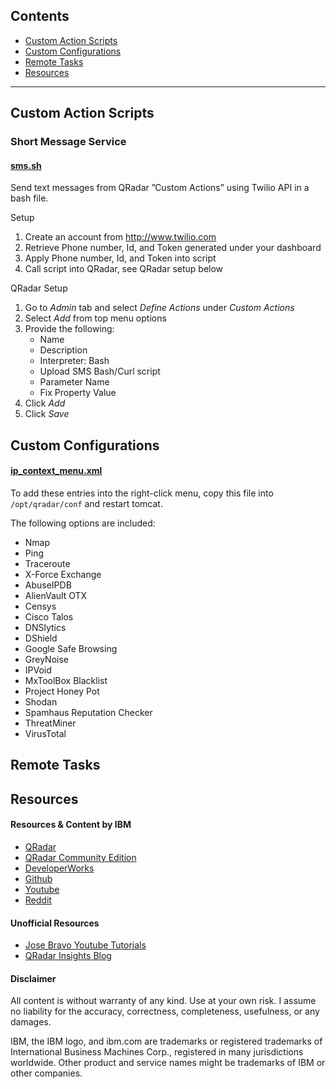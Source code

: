 ## Contents
- [Custom Action Scripts](#custom-action-scripts)
- [Custom Configurations](#custom-configurations)
- [Remote Tasks](#remote-tasks)
- [Resources](#resources)

---

## Custom Action Scripts

### Short Message Service

#### [sms.sh](https://github.com/josh-morin/qradar/blob/master/action_scripts/sms.sh)
Send text messages from QRadar ”Custom Actions” using Twilio API in a bash file. 

Setup
1. Create an account from http://www.twilio.com
2. Retrieve Phone number, Id, and Token generated under your dashboard
3. Apply Phone number, Id, and Token into script
4. Call script into QRadar, see QRadar setup below

QRadar Setup
1. Go to _Admin_ tab and select _Define Actions_ under _Custom Actions_
2. Select _Add_ from top menu options
3. Provide the following:
   * Name
   * Description
   * Interpreter: Bash
   * Upload SMS Bash/Curl script
   * Parameter Name
   * Fix Property Value
4. Click _Add_
5. Click _Save_

## Custom Configurations

#### [ip_context_menu.xml](https://github.com/josh-morin/qradar/blob/master/configs/ip_context_menu.xml)
To add these entries into the right-click menu, copy this file into `/opt/qradar/conf` and restart tomcat.

The following options are included:
* Nmap
* Ping
* Traceroute
* X-Force Exchange
* AbuseIPDB
* AlienVault OTX
* Censys
* Cisco Talos
* DNSlytics
* DShield
* Google Safe Browsing
* GreyNoise
* IPVoid
* MxToolBox Blacklist
* Project Honey Pot
* Shodan
* Spamhaus Reputation Checker
* ThreatMiner
* VirusTotal

## Remote Tasks


## Resources

#### Resources & Content by IBM
* [QRadar](https://www.ibm.com/us-en/marketplace/ibm-qradar-siem)
* [QRadar Community Edition](https://developer.ibm.com/qradar/ce/)
* [DeveloperWorks](https://ibm.biz/qradarforums)
* [Github](https://github.com/ibm-security-intelligence)
* [Youtube](https://www.youtube.com/user/IBMSecuritySupport)
* [Reddit](https://www.reddit.com/r/QRadar/)

#### Unofficial Resources
* [Jose Bravo Youtube Tutorials](https://www.youtube.com/user/jbravovideos)
* [QRadar Insights Blog](https://qradarinsights.com/)

#### Disclaimer
All content is without warranty of any kind. Use at your own risk. I assume no liability for the accuracy, correctness, completeness, usefulness, or any damages.

IBM, the IBM logo, and ibm.com are trademarks or registered trademarks of International Business Machines Corp., registered in many jurisdictions worldwide. Other product and service names might be trademarks of IBM or other companies.

